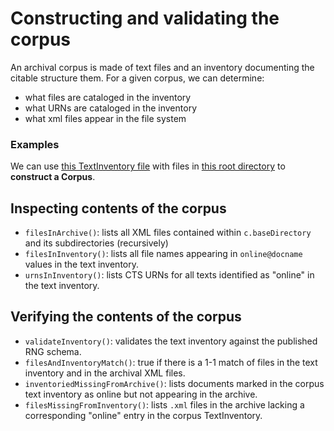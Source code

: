 # Constructing and validating the corpus #

An archival corpus is made of text files and an inventory documenting the citable structure them.  For a given corpus, we can determine:

- what files are cataloged in the inventory
- what URNs are cataloged in the inventory
- what xml files appear in the file system


### Examples ###


We can use <a href="../../../specs/data/archive1/testinventory.xml" concordion:set="#ti = setHref(#HREF)">this TextInventory file</a> with
files in <a href="../../../specs/data/archive1/xml" concordion:set="#archive = setHref(#HREF)">this root directory</a> to <strong concordion:assertTrue="shouldMakeCorpus(#ti,#archive)">construct a Corpus</strong>.

## Inspecting contents of the corpus ##

- `filesInArchive()`: lists all XML files contained within `c.baseDirectory` and its subdirectories (recursively)
- `filesInInventory()`: lists all file names appearing in `online@docname` values in the text inventory.
- `urnsInInventory()`:  lists CTS URNs for all texts identified as "online" in the text inventory.

## Verifying the contents of the corpus ##

- `validateInventory()`: validates the text inventory against the published RNG schema.
- `filesAndInventoryMatch()`:  true if there is a 1-1 match of files in the text inventory and in the archival XML files.
- `inventoriedMissingFromArchive()`: lists documents marked in the corpus text inventory as online but not appearing in the archive.
- `filesMissingFromInventory()`:  lists `.xml` files in the archive lacking a corresponding "online" entry in the corpus TextInventory.